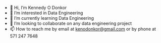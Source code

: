 - 👋 Hi, I’m Kennedy O Donkor
- 👀 I’m interested in Data Engineering
- 🌱 I’m currently learning Data Engineering
- 💞️ I’m looking to collaborate on any data engineering project
- 📫 How to reach me by email at kenodonkor@gmail.com or by phone at 571 247 7648

<!---
kendonkor/Sequence Analysis of Covid 19 DNA is a ✨ special ✨ repository because its `README.md` (this file) appears on your GitHub profile.
You can click the Preview link to take a look at your changes.
--->
